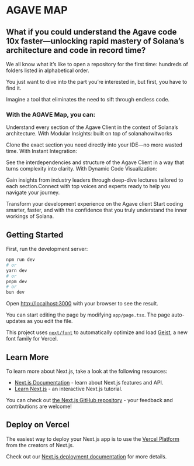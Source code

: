 
# AGAVE MAP

## What if you could understand the Agave code 10x faster—unlocking rapid mastery of Solana’s architecture and code in record time?

We all know what it’s like to open a repository for the first time: hundreds of folders listed in alphabetical order. 

You just want to dive into the part you’re interested in, but first, you have to find it.

Imagine a tool that eliminates the need to sift through endless code. 

### With the AGAVE Map, you can:

Understand every section of the Agave Client in the context of Solana’s architecture. With Modular Insights: built on top of solanahowitworks 

Clone the exact section you need directly into your IDE—no more wasted time.
With Instant Integration:

See the interdependencies and structure of the Agave Client in a way that turns complexity into clarity. With Dynamic Code Visualization:

Gain insights from industry leaders through deep-dive lectures tailored to each section.Connect with top voices and experts ready to help you navigate your journey.

Transform your development experience on the Agave client 
Start coding smarter, faster, and with the confidence that you truly understand the inner workings of Solana.



## Getting Started

First, run the development server:

```bash
npm run dev
# or
yarn dev
# or
pnpm dev
# or
bun dev
```

Open [http://localhost:3000](http://localhost:3000) with your browser to see the result.

You can start editing the page by modifying `app/page.tsx`. The page auto-updates as you edit the file.

This project uses [`next/font`](https://nextjs.org/docs/app/building-your-application/optimizing/fonts) to automatically optimize and load [Geist](https://vercel.com/font), a new font family for Vercel.

## Learn More

To learn more about Next.js, take a look at the following resources:

- [Next.js Documentation](https://nextjs.org/docs) - learn about Next.js features and API.
- [Learn Next.js](https://nextjs.org/learn) - an interactive Next.js tutorial.

You can check out [the Next.js GitHub repository](https://github.com/vercel/next.js) - your feedback and contributions are welcome!

## Deploy on Vercel

The easiest way to deploy your Next.js app is to use the [Vercel Platform](https://vercel.com/new?utm_medium=default-template&filter=next.js&utm_source=create-next-app&utm_campaign=create-next-app-readme) from the creators of Next.js.

Check out our [Next.js deployment documentation](https://nextjs.org/docs/app/building-your-application/deploying) for more details.
